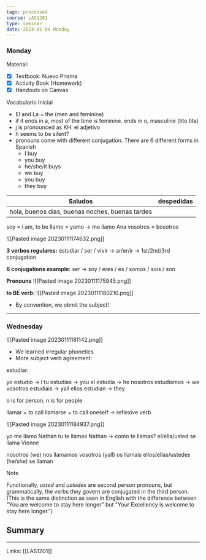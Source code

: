 ```yaml
---
tags: processed
course: LAS1201
type: seminar
date: 2023-01-09 Monday
---
```


### Monday

Material:
- [x] Textbook: Nuevo Prisma
- [x] Activity Book (Homework)
- [x] Handouts on Canvas

Vocabulario Inicial
- El and La = the (men and feminine)
- if it ends in a, most of the time is feminine. ends in o, masculine (tito tita)
- j is pronounced as KH: el adjetivo
- h seems to be silent? 
- pronouns come with different conjugation. There are 6 different forms in Spanish
	- I buy 
	- you buy
	- he/she/it buys
	- we buy
	- you buy
	- they buy


| Saludos                                         | despedidas |
| ----------------------------------------------- | ---------- |
| hola, buenos dias, buenas noches, buenas tardes |            |

soy = i am, to be
llamo = yamo → me llamo Ana
vosotros = bosotros

![[Pasted image 20230111174632.png]]

**3 verbos regulares:**
estudiar / ser / vivir → ar/er/ir → 1st/2nd/3rd conjugation

**6 conjugations example:**
ser → soy / eres / es / somos / sois / son

**Pronouns**
![[Pasted image 20230111175945.png]]

**to BE verb:**
![[Pasted image 20230111180210.png]]
- By convention, we obmit the subject!

---

### Wednesday

![[Pasted image 20230111181142.png]]

- We learned irregular phonetics 
- More subject verb agreement:

estudiar:

yo estudio → I
tu estudias → you
el estudia → he
nosotros estudiamos → we
vosotros estudiais → yall
ellos estudian → they

o is for person, n is for people

llamar = to call
llamarse = to call oneself → reflexive verb

![[Pasted image 20230111184937.png]]

yo me llamo Nathan
tu te llamas Nathan → como te llamas?
el/ella/usted se llama Vienne

nosotros (we) nos llamamos
vosotros (yall) os llamais
ellos/ellas/ustedes (he/she) se llaman

> [!note]
> Functionally, _usted_ and _ustedes_ are second person pronouns, but grammatically, the verbs they govern are conjugated in the third person. (This is the same distinction as seen in English with the difference between "You are welcome to stay here longer" but "Your Excellency is welcome to stay here longer.")




## Summary


---
Links: [[LAS1201]]
